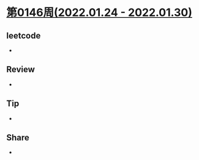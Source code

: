 # [第0146周(2022.01.24 - 2022.01.30)](https://github.com/vjudge/ARTS/blob/master/2022/第0146周.md)

## leetcode
*


## Review
*


## Tip
*


## Share
*
